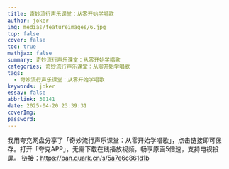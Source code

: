 ```yaml
---
title: 奇妙流行声乐课堂：从零开始学唱歌
author: joker
img: medias/featureimages/6.jpg
top: false
cover: false
toc: true
mathjax: false
summary: 奇妙流行声乐课堂：从零开始学唱歌
categories: 奇妙流行声乐课堂：从零开始学唱歌
tags:
  - 奇妙流行声乐课堂：从零开始学唱歌
keywords: joker
essay: false
abbrlink: 30141
date: 2025-04-20 23:39:31
coverImg:
password:
---
```


我用夸克网盘分享了「奇妙流行声乐课堂：从零开始学唱歌」，点击链接即可保存。打开「夸克APP」，无需下载在线播放视频，畅享原画5倍速，支持电视投屏。
链接：https://pan.quark.cn/s/5a7e6c861d1b
